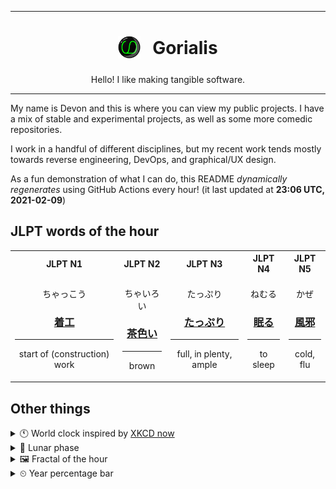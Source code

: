 ***

<h1 align="center">
<sub>
    <img src="readme/resources/avatar.png" height="36">
</sub>
&nbsp;
Gorialis
</h1>
<p align="center">
Hello! I like making tangible software.
</p>

***

My name is Devon and this is where you can view my public projects. I have a mix of stable and experimental projects, as well as some more comedic repositories.

I work in a handful of different disciplines, but my recent work tends mostly towards reverse engineering, DevOps, and graphical/UX design.

As a fun demonstration of what I can do, this README *dynamically regenerates* using GitHub Actions every hour! (it last updated at **23:06 UTC, 2021-02-09**)

<h2>JLPT words of the hour</h2>
<table>
    <tr>
        <th>JLPT N1</th>
        <th>JLPT N2</th>
        <th>JLPT N3</th>
        <th>JLPT N4</th>
        <th>JLPT N5</th>
    </tr>
    <tr>
        <td>
            <p align="center">ちゃっこう</p>
            <h3 align="center"><b><a href="https://jisho.org/search/%E7%9D%80%E5%B7%A5">着工</a></b></h3>
            <hr>
            <p align="center">start of (construction) work</p>
        </td>
        <td>
            <p align="center">ちゃいろい</p>
            <h3 align="center"><b><a href="https://jisho.org/search/%E8%8C%B6%E8%89%B2%E3%81%84">茶色い</a></b></h3>
            <hr>
            <p align="center">brown</p>
        </td>
        <td>
            <p align="center">たっぷり</p>
            <h3 align="center"><b><a href="https://jisho.org/search/%E3%81%9F%E3%81%A3%E3%81%B7%E3%82%8A">たっぷり</a></b></h3>
            <hr>
            <p align="center">full,<wbr> in plenty,<wbr> ample</p>
        </td>
        <td>
            <p align="center">ねむる</p>
            <h3 align="center"><b><a href="https://jisho.org/search/%E7%9C%A0%E3%82%8B">眠る</a></b></h3>
            <hr>
            <p align="center">to sleep</p>
        </td>
        <td>
            <p align="center">かぜ</p>
            <h3 align="center"><b><a href="https://jisho.org/search/%E9%A2%A8%E9%82%AA">風邪</a></b></h3>
            <hr>
            <p align="center">cold,<wbr> flu</p>
        </td>
    </tr>
</table>

<h2>Other things</h2>
<details>
<summary>🕚  World clock inspired by <a href="https://xkcd.com/now">XKCD now</a></summary>

> <img src="generated/now.png" width="512">

</details>
<details>
<summary>🌙 Lunar phase</summary>

The moon is approximately 96.03% through its phase ().

</details>
<details>
<summary>&#x1f5bc; Fractal of the hour</summary>

> <img src="generated/fractal.png" width="512">

</details>
<details>
<summary>&#x23f2; Year percentage bar</summary>
<pre><code>2021 [██▁▁▁▁▁▁▁▁▁▁▁▁▁▁▁▁▁▁] 10.95%</code></pre>
</details>
